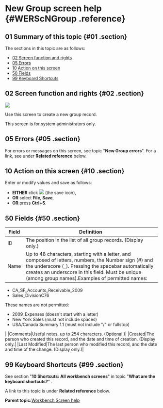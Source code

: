 # New Group screen help {#WERScNGroup .reference}

## 01 Summary of this topic {#01 .section}

The sections in this topic are as follows:

-   [02 Screen function and rights](WERScNGroup.md#02)
-   [05 Errors](WERScNGroup.md#05)
-   [10 Action on this screen](WERScNGroup.md#10)
-   [50 Fields](WERScNGroup.md#50)
-   [99 Keyboard Shortcuts](WERScNGroup.md#99)

## 02 Screen function and rights {#02 .section}

![](images/New_Group_01.gif)

Use this screen to create a new group record.

This screen is for system administrators only.

## 05 Errors {#05 .section}

For errors or messages on this screen, see topic "**New Group errors**". For a link, see under **Related reference** below.

## 10 Action on this screen {#10 .section}

Enter or modify values and save as follows:

-   **EITHER** click ![](images/Icon_Save_03.GIF) \(the save icon\),
-   **OR** select **File, Save**,
-   **OR** press **Ctrl+S**.

## 50 Fields {#50 .section}

|Field|Definition|
|-----|----------|
|ID|The position in the list of all group records. \(Display only.\)|
|Name|Up to 48 characters, starting with a letter, and composed of letters, numbers, the Number sign \(\#\) and the underscore \(\_\). Pressing the spacebar automatically creates an underscore in this field. Must be unique \(among group names\).Examples of permitted names:

-   CA\_SF\_Accounts\_Receivable\_2009
-   Sales\_DivisionC76

These names are not permitted:

-   2009\_Expenses \(doesn't start with a letter\)
-   New York Sales \(must not include spaces\)
-   USA/Canada Summary 1.1 \(must not include "/" or fullstop\)

|
|Comments|Useful notes, up to 254 characters. \(Optional.\)|
|Created|The person who created this record, and the date and time of creation. \(Display only.|
|Last Modified|The last person who modified this record, and the date and time of the change. \(Display only.\)|

## 99 Keyboard Shortcuts {#99 .section}

See section "**10 Shortcuts: All workbench screens**" in topic "**What are the keyboard shortcuts?**" .

A link to this topic is under **Related reference** below.

**Parent topic:**[Workbench Screen help](../html/AAR586WEScreens.md)

